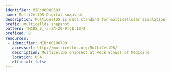 ```yaml
---
identifier: MIR:00000583
name: MultiCellDS Digital snapshot
description: MultiCellDS is data standard for multicellular simulation, experimental, and clinical data. A digital snapshot is a single-time output of the microenvironment (including basement membranes and the vascular network), any cells contained within, and essential metadata. Cells may include phenotypic data.
prefix: multicellds.snapshot
pattern: ^MCDS_S_[a-zA-Z0-9]{1,10}$
prefixed: 0
resources:
 - identifier: MIR:00100780
   accessurl: http://multicellds.org/MultiCellDB/
   description: MultiCellDS snapshot at Keck School of Medicine
   location: USA
   official: false
---
```

